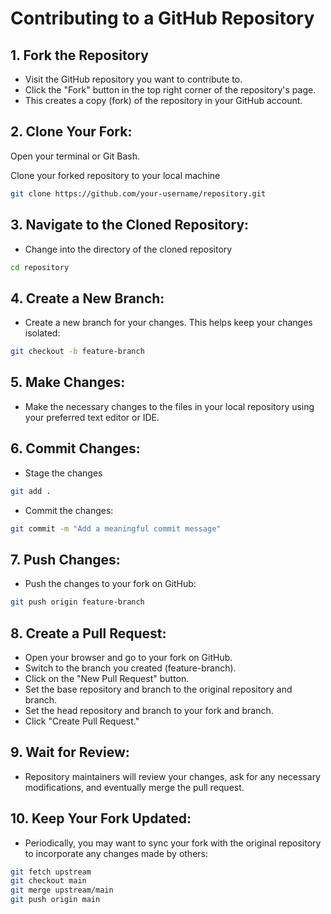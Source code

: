# Contributing to a GitHub Repository

## 1. Fork the Repository

- Visit the GitHub repository you want to contribute to.
- Click the "Fork" button in the top right corner of the repository's page.
- This creates a copy (fork) of the repository in your GitHub account.

## 2. Clone Your Fork:

Open your terminal or Git Bash.

Clone your forked repository to your local machine

```bash
git clone https://github.com/your-username/repository.git
```

## 3. Navigate to the Cloned Repository:

- Change into the directory of the cloned repository


```bash
cd repository
```

## 4. Create a New Branch:

- Create a new branch for your changes. This helps keep your changes isolated:

```bash
git checkout -b feature-branch
```

## 5. Make Changes:

- Make the necessary changes to the files in your local repository using your preferred text editor or IDE.

## 6. Commit Changes:

- Stage the changes

```bash
git add .
```
- Commit the changes:

```bash
git commit -m "Add a meaningful commit message"
```

## 7. Push Changes:

- Push the changes to your fork on GitHub:

```bash
git push origin feature-branch
```

## 8. Create a Pull Request:

- Open your browser and go to your fork on GitHub.
- Switch to the branch you created (feature-branch).
- Click on the "New Pull Request" button.
- Set the base repository and branch to the original repository and branch.
- Set the head repository and branch to your fork and branch.
- Click "Create Pull Request."

## 9. Wait for Review:

- Repository maintainers will review your changes, ask for any necessary modifications, and eventually merge the pull request.

## 10. Keep Your Fork Updated:

- Periodically, you may want to sync your fork with the original repository to incorporate any changes made by others:

```bash
git fetch upstream
git checkout main
git merge upstream/main
git push origin main
```